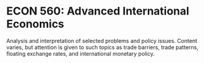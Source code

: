 # ECON 560: Advanced International Economics

Analysis and interpretation of selected problems and policy issues. Content varies, but attention is given to such topics as trade barriers, trade patterns, floating exchange rates, and international monetary policy.